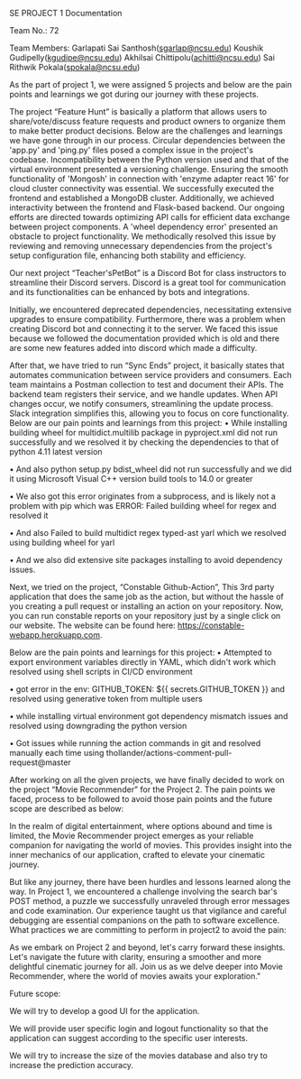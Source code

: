 SE PROJECT 1 Documentation

Team No.: 72

Team Members: 
Garlapati Sai Santhosh(sgarlap@ncsu.edu)
Koushik Gudipelly(kgudipe@ncsu.edu)
Akhilsai Chittipolu(achitti@ncsu.edu)
Sai Rithwik Pokala(spokala@ncsu.edu)

As the part of project 1, we were assigned 5 projects and below are the pain points and learnings we got during our journey with these projects.

The project “Feature Hunt” is basically a platform that allows users to share/vote/discuss feature requests and product owners to organize them to make better product decisions.
Below are the challenges and learnings we have gone through in our process.
Circular dependencies between the 'app.py' and 'ping.py' files posed a complex issue in the project's codebase. 
Incompatibility between the Python version used and that of the virtual environment presented a versioning challenge. 
Ensuring the smooth functionality of 'Mongosh' in connection with 'enzyme adapter react 16' for cloud cluster connectivity was essential. 
We successfully executed the frontend and established a MongoDB cluster. Additionally, we achieved interactivity between the frontend and Flask-based backend. Our ongoing efforts are directed towards optimizing API calls for efficient data exchange between project components. 
A 'wheel dependency error' presented an obstacle to project functionality. We methodically resolved this issue by reviewing and removing unnecessary dependencies from the project's setup configuration file, enhancing both stability and efficiency.

Our next project “Teacher'sPetBot” is a Discord Bot for class instructors to streamline their Discord servers. Discord is a great tool for communication and its functionalities can be enhanced by bots and integrations.

Initially, we encountered deprecated dependencies, necessitating extensive upgrades to ensure compatibility. Furthermore, there was a problem when creating Discord bot and connecting it to the server. We faced this issue because we followed the documentation provided which is old and there are some new features added into discord which made a difficulty.

After that, we have tried to run “Sync Ends” project, it basically states that automates communication between service providers and consumers. Each team maintains a Postman collection to test and document their APIs. The backend team registers their service, and we handle updates. When API changes occur, we notify consumers, streamlining the update process. Slack integration simplifies this, allowing you to focus on core functionality.
Below are our pain points and learnings from this project:
•	While installing building wheel for multidict.multilib package in pyproject.xml did not run successfully and we resolved it by checking the dependencies to that of python 4.11 latest version

•	And also python setup.py bdist_wheel did not run successfully and we did it using Microsoft Visual C++ version build tools to 14.0 or greater 

•	We also got this error originates from a subprocess, and is likely not a problem with pip which was ERROR: Failed building wheel for regex and resolved it 

•	And also Failed to build multidict regex typed-ast yarl which we resolved using building wheel for yarl

•	And we also did extensive site packages installing to avoid dependency issues.

Next, we tried on the project, “Constable Github-Action”, This 3rd party application that does the same job as the action, but without the hassle of you creating a pull request or installing an action on your repository. Now, you can run constable reports on your repository just by a single click on our website. The website can be found here: https://constable-webapp.herokuapp.com.

Below are the pain points and learnings for this project:
•	Attempted to export environment variables directly in YAML, which didn't work which resolved using shell scripts in CI/CD environment

•	got error in the env:
GITHUB_TOKEN: ${{ secrets.GITHUB_TOKEN }} and resolved using generative token      from multiple users

•	while installing virtual environment got dependency mismatch issues and resolved using downgrading the python version

•	Got issues while running the action commands in git and resolved manually each time using thollander/actions-comment-pull-request@master

After working on all the given projects, we have finally decided to work on the project “Movie Recommender” for the Project 2. The pain points we faced, process to be followed to avoid those pain points and the future scope are described as below:

In the realm of digital entertainment, where options abound and time is limited, the Movie Recommender project emerges as your reliable companion for navigating the world of movies. This provides insight into the inner mechanics of our application, crafted to elevate your cinematic journey.

But like any journey, there have been hurdles and lessons learned along the way. In Project 1, we encountered a challenge involving the search bar's POST method, a puzzle we successfully unraveled through error messages and code examination. Our experience taught us that vigilance and careful debugging are essential companions on the path to software excellence.
What practices we are committing to perform in project2 to avoid the pain: 

As we embark on Project 2 and beyond, let's carry forward these insights. Let's navigate the future with clarity, ensuring a smoother and more delightful cinematic journey for all. Join us as we delve deeper into Movie Recommender, where the world of movies awaits your exploration."

Future scope:

We will try to develop a good UI for the application.

We will provide user specific login and logout functionality so that the application can suggest according to the specific user interests.

We will try to increase the size of the movies database and also try to increase the prediction accuracy.

